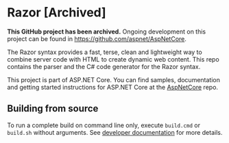 Razor [Archived]
================

**This GitHub project has been archived.** Ongoing development on this project can be found in <https://github.com/aspnet/AspNetCore>.

The Razor syntax provides a fast, terse, clean and lightweight way to combine server code with HTML to create dynamic web content. This repo contains the parser and the C# code generator for the Razor syntax.

This project is part of ASP.NET Core. You can find samples, documentation and getting started instructions for ASP.NET Core at the [AspNetCore](https://www.github.com/aspnet/AspNetCore) repo.

## Building from source

To run a complete build on command line only, execute `build.cmd` or `build.sh` without arguments. See [developer documentation](https://github.com/aspnet/Home/wiki) for more details.
